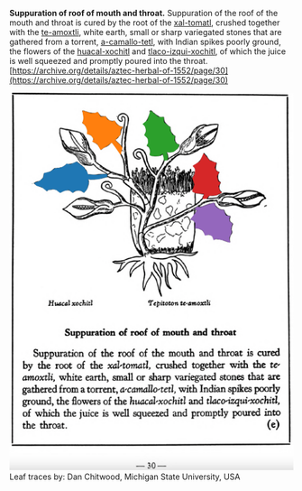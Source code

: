 **Suppuration of roof of mouth and throat.** Suppuration of the roof of the mouth and throat is cured by the root of the [xal-tomatl](Xal-tomatl.md), crushed together with the [te-amoxtli](Te-amoxtli.md), white earth, small or sharp variegated stones that are gathered from a torrent, [a-camallo-tetl](a-camallo-tetl_v2.md), with Indian spikes poorly ground, the flowers of the [huacal-xochitl](Huacal-xochitl.md) and [tlaco-izqui-xochitl](Tlaco-izqui-xochitl.md), of which the juice is well squeezed and promptly poured into the throat.  
[https://archive.org/details/aztec-herbal-of-1552/page/30](https://archive.org/details/aztec-herbal-of-1552/page/30)  


![D_p030.png](assets/D_p030.png)  
Leaf traces by: Dan Chitwood, Michigan State University, USA  